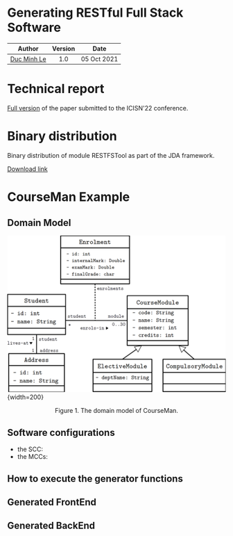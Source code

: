 Generating RESTful Full Stack Software
=============


| Author | Version | Date 
| :--: | :--: | :--: |
| [Duc Minh Le](mailto:lemduc@gmail.com) | 1.0 | 05 Oct 2021 |

# Technical report
[Full version](docs/jda-restful-report-full.pdf) of the paper submitted to the ICISN'22 conference.

# Binary distribution 
Binary distribution of module RESTFSTool as part of the JDA framework.

[Download link](dist/module-restfstool.jar)

# CourseMan Example
## Domain Model
![The domain model of CourseMan](docs/images/courseman-model.png){width=200}
<div align="center">Figure 1. The domain model of CourseMan.</div>

## Software configurations
- the SCC:
- the MCCs:

## How to execute the generator functions

## Generated FrontEnd

## Generated BackEnd

